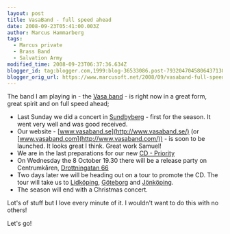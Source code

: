 ```yaml
---
layout: post
title: VasaBand - full speed ahead
date: 2008-09-23T05:41:00.003Z
author: Marcus Hammarberg
tags:
  - Marcus private
  - Brass Band
  - Salvation Army
modified_time: 2008-09-23T06:37:36.634Z
blogger_id: tag:blogger.com,1999:blog-36533086.post-7932047045806437130
blogger_orig_url: https://www.marcusoft.net/2008/09/vasaband-full-speed-ahead.html
---
```


The band I am playing in - the [Vasa band](http://www.vasaband.com/) - is right now in a great form, great spirit and on full speed ahead;

- Last Sunday we did a concert in [Sundbyberg](http://www.hitta.se/LargeMap.aspx?var=Sundbyberg) - first for the season. It went very well and was good received.
- Our website - [www.vasaband.se](http://www.vasaband.se/) (or [www.vasaband.com](http://www.vasaband.com/)) - is soon to be launched. It looks great I think. Great work Samuel!
- We are in the last preparations for our new [CD - Priority](http://www.vasaband.se/wm07.php)
- On Wednesday the 8 October 19.30 there will be a release party on    Centrumkåren, [Drottningatan 66](http://www.hitta.se/LargeMap.aspx?var=Drottningatan+66+stockholm)
- Two days later we will be heading out on a tour to promote the CD. The tour will take us to [Lidköping](http://www.hitta.se/LargeMap.aspx?var=lidk%f6ping), [Göteborg](http://www.hitta.se/LargeMap.aspx?var=g%f6teborg) and [Jönköping](http://www.hitta.se/LargeMap.aspx?var=j%f6nk%f6ping).
- The season will end with a Christmas concert.

Lot's of stuff but I love every minute of it. I wouldn't want to do this with no others!

Let's go!
